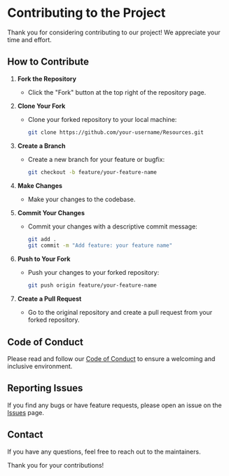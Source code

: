 # Contributing to the Project

Thank you for considering contributing to our project! We appreciate your time and effort.

## How to Contribute

1. **Fork the Repository**
    - Click the "Fork" button at the top right of the repository page.

2. **Clone Your Fork**
    - Clone your forked repository to your local machine:
      ```bash
      git clone https://github.com/your-username/Resources.git
      ```

3. **Create a Branch**
    - Create a new branch for your feature or bugfix:
      ```bash
      git checkout -b feature/your-feature-name
      ```

4. **Make Changes**
    - Make your changes to the codebase.

5. **Commit Your Changes**
    - Commit your changes with a descriptive commit message:
      ```bash
      git add .
      git commit -m "Add feature: your feature name"
      ```

6. **Push to Your Fork**
    - Push your changes to your forked repository:
      ```bash
      git push origin feature/your-feature-name
      ```

7. **Create a Pull Request**
    - Go to the original repository and create a pull request from your forked repository.

## Code of Conduct

Please read and follow our [Code of Conduct](CODE_OF_CONDUCT.md) to ensure a welcoming and inclusive environment.

## Reporting Issues

If you find any bugs or have feature requests, please open an issue on the [Issues](https://github.com/your-username/Resources/issues) page.

## Contact

If you have any questions, feel free to reach out to the maintainers.

Thank you for your contributions!
